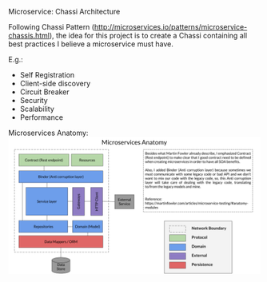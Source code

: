 Microservice: Chassi Architecture

Following Chassi Pattern (http://microservices.io/patterns/microservice-chassis.html), the idea for this project is to create a Chassi containing all best practices I believe a microservice must have.

E.g.:

- Self Registration
- Client-side discovery
- Circuit Breaker
- Security
- Scalability
- Performance

Microservices Anatomy:
![Microservices Anatomy](microservice_anatomy.png?raw=true)
